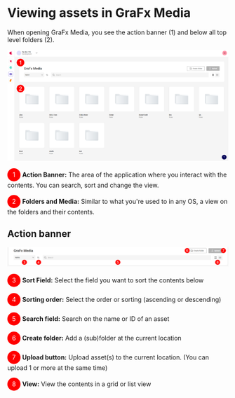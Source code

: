 # Viewing assets in GraFx Media

When opening GraFx Media, you see the action banner (1) and below all top level folders (2).

![appscreen](dashboard.png)
<br/>

<span style="display:inline-block; width:30px; height:30px; background-color:red; border-radius:50%; color:white; text-align:center; line-height:30px;">1</span>
**Action Banner:**
The area of the application where you interact with the contents. You can search, sort and change the view.

<span style="display:inline-block; width:30px; height:30px; background-color:red; border-radius:50%; color:white; text-align:center; line-height:30px;">2</span>
**Folders and Media:**
Similar to what you're used to in any OS, a view on the folders and their contents.


## Action banner

![appscreen](action-banner.png)
<br/>

<span style="display:inline-block; width:30px; height:30px; background-color:red; border-radius:50%; color:white; text-align:center; line-height:30px;">3</span>
**Sort Field:**
Select the field you want to sort the contents below

<span style="display:inline-block; width:30px; height:30px; background-color:red; border-radius:50%; color:white; text-align:center; line-height:30px;">4</span>
**Sorting order:**
Select the order or sorting (ascending or descending)

<span style="display:inline-block; width:30px; height:30px; background-color:red; border-radius:50%; color:white; text-align:center; line-height:30px;">5</span>
**Search field:**
Search on the name or ID of an asset

<span style="display:inline-block; width:30px; height:30px; background-color:red; border-radius:50%; color:white; text-align:center; line-height:30px;">6</span>
**Create folder:**
Add a (sub)folder at the current location

<span style="display:inline-block; width:30px; height:30px; background-color:red; border-radius:50%; color:white; text-align:center; line-height:30px;">7</span>
**Upload button:**
Upload asset(s) to the current location. (You can upload 1 or more at the same time)

<span style="display:inline-block; width:30px; height:30px; background-color:red; border-radius:50%; color:white; text-align:center; line-height:30px;">8</span>
**View:**
View the contents in a grid or list view
